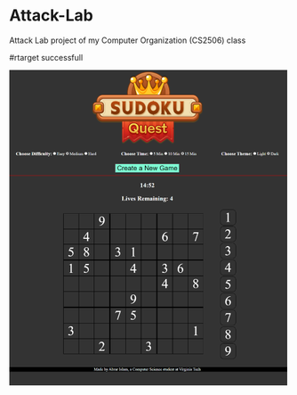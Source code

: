 # Attack-Lab
Attack Lab project of my Computer Organization (CS2506) class

#rtarget successfull

<img src="https://github.com/abrarr18/Sudoku/blob/master/sudoku2.PNG" width=500><br>
